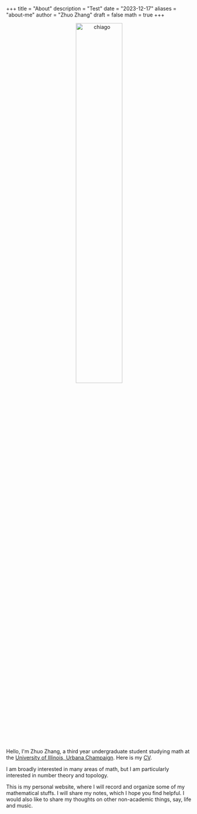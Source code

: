 +++
title = "About"
description = "Test"
date = "2023-12-17"
aliases = "about-me"
author = "Zhuo Zhang"
draft = false
math = true
+++
<!-- <img src="https://rezk.web.illinois.edu/charles-in-prague.jpg" alt="Standard" style="zoom:24%;" /> -->


<center>
<img src="/my_website/images/chicago.jpg" alt="chiago" style="width:50%;" />
</center>

Hello, I'm Zhuo Zhang, a third year undergraduate student studying math at the [University of Illinois, Urbana Champaign](https://math.illinois.edu/). Here is my [CV](/my_website/pdf/My_CV.pdf).

I am broadly interested in many areas of math, but I am particularly interested in number theory and topology.

This is my personal website, where I will record and organize some of my mathematical stuffs. I will share my notes, which I hope you find helpful. I would also like to share my thoughts on other non-academic things, say, life and music. 